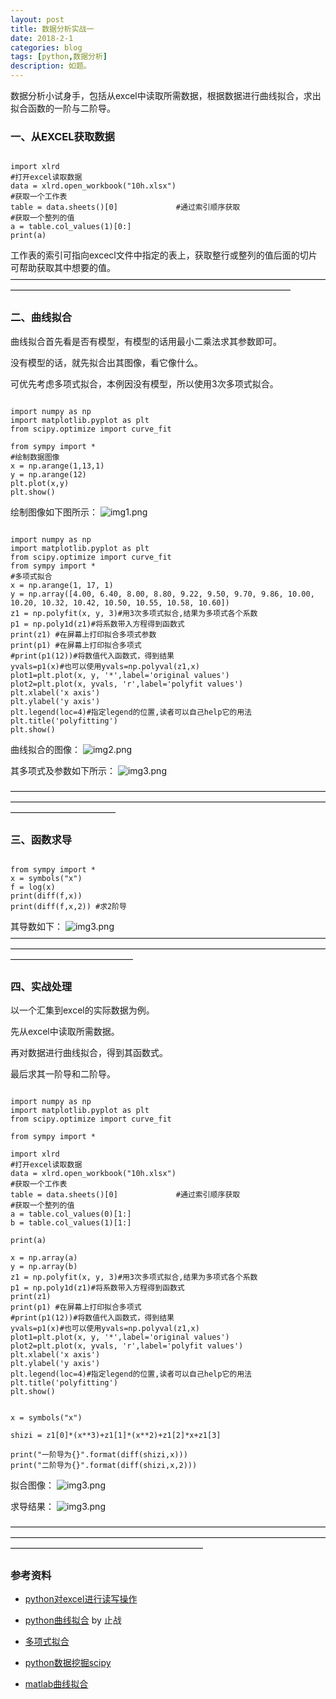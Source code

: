 ```yaml
---
layout: post
title: 数据分析实战一
date: 2018-2-1
categories: blog
tags: [python,数据分析]
description: 如题。
---
```


数据分析小试身手，包括从excel中读取所需数据，根据数据进行曲线拟合，求出拟合函数的一阶与二阶导。


### 一、从EXCEL获取数据
<pre><code>
import xlrd
#打开excel读取数据
data = xlrd.open_workbook("10h.xlsx")
#获取一个工作表
table = data.sheets()[0]             #通过索引顺序获取
#获取一个整列的值
a = table.col_values(1)[0:]
print(a)
</code></pre>
工作表的索引可指向excecl文件中指定的表上，获取整行或整列的值后面的切片可帮助获取其中想要的值。
————————————————————————————————————————————————————————————————————
### 二、曲线拟合

曲线拟合首先看是否有模型，有模型的话用最小二乘法求其参数即可。

没有模型的话，就先拟合出其图像，看它像什么。

可优先考虑多项式拟合，本例因没有模型，所以使用3次多项式拟合。

<pre><code>
import numpy as np
import matplotlib.pyplot as plt
from scipy.optimize import curve_fit

from sympy import *
#绘制数据图像
x = np.arange(1,13,1)
y = np.arange(12)
plt.plot(x,y)
plt.show()
</code></pre>

绘制图像如下图所示：
![img1.png](https://raw.githubusercontent.com/zhzh980/zhzh980.github.io/master/img/p2/img1.png)

<pre><code>
import numpy as np
import matplotlib.pyplot as plt
from scipy.optimize import curve_fit
from sympy import *
#多项式拟合
x = np.arange(1, 17, 1)
y = np.array([4.00, 6.40, 8.00, 8.80, 9.22, 9.50, 9.70, 9.86, 10.00, 10.20, 10.32, 10.42, 10.50, 10.55, 10.58, 10.60])
z1 = np.polyfit(x, y, 3)#用3次多项式拟合,结果为多项式各个系数
p1 = np.poly1d(z1)#将系数带入方程得到函数式
print(z1) #在屏幕上打印拟合多项式参数
print(p1) #在屏幕上打印拟合多项式
#print(p1(12))#将数值代入函数式，得到结果
yvals=p1(x)#也可以使用yvals=np.polyval(z1,x)
plot1=plt.plot(x, y, '*',label='original values')
plot2=plt.plot(x, yvals, 'r',label='polyfit values')
plt.xlabel('x axis')
plt.ylabel('y axis')
plt.legend(loc=4)#指定legend的位置,读者可以自己help它的用法
plt.title('polyfitting')
plt.show()
</code></pre>

曲线拟合的图像：
![img2.png](https://raw.githubusercontent.com/zhzh980/zhzh980.github.io/master/img/p2/img2.png)

其多项式及参数如下所示：
![img3.png](https://raw.githubusercontent.com/zhzh980/zhzh980.github.io/master/img/p2/img21.PNG)


————————————————————————————————————————————————————————————————————————————————————
### 三、函数求导
<pre><code>
from sympy import *
x = symbols("x")
f = log(x)
print(diff(f,x))
print(diff(f,x,2)) #求2阶导
</code></pre>

其导数如下：
![img3.png](https://raw.githubusercontent.com/zhzh980/zhzh980.github.io/master/img/p2/img3.PNG)
——————————————————————————————————————————————————————————————————————————————————————
### 四、实战处理
以一个汇集到excel的实际数据为例。

先从excel中读取所需数据。

再对数据进行曲线拟合，得到其函数式。

最后求其一阶导和二阶导。

<pre><code>
import numpy as np
import matplotlib.pyplot as plt
from scipy.optimize import curve_fit

from sympy import *

import xlrd
#打开excel读取数据
data = xlrd.open_workbook("10h.xlsx")
#获取一个工作表
table = data.sheets()[0]             #通过索引顺序获取
#获取一个整列的值
a = table.col_values(0)[1:]
b = table.col_values(1)[1:]

print(a)

x = np.array(a)
y = np.array(b)
z1 = np.polyfit(x, y, 3)#用3次多项式拟合,结果为多项式各个系数
p1 = np.poly1d(z1)#将系数带入方程得到函数式
print(z1)
print(p1) #在屏幕上打印拟合多项式
#print(p1(12))#将数值代入函数式，得到结果
yvals=p1(x)#也可以使用yvals=np.polyval(z1,x)
plot1=plt.plot(x, y, '*',label='original values')
plot2=plt.plot(x, yvals, 'r',label='polyfit values')
plt.xlabel('x axis')
plt.ylabel('y axis')
plt.legend(loc=4)#指定legend的位置,读者可以自己help它的用法
plt.title('polyfitting')
plt.show()


x = symbols("x")

shizi = z1[0]*(x**3)+z1[1]*(x**2)+z1[2]*x+z1[3]

print("一阶导为{}".format(diff(shizi,x)))
print("二阶导为{}".format(diff(shizi,x,2)))
</code></pre>

拟合图像：
![img3.png](https://raw.githubusercontent.com/zhzh980/zhzh980.github.io/master/img/p2/img4.png)

求导结果：
![img3.png](https://raw.githubusercontent.com/zhzh980/zhzh980.github.io/master/img/p2/img41.PNG)



——————————————————————————————————————————————————————————————————————————————————————————————
### 参考资料
* [python对excel进行读写操作](http://blog.csdn.net/hitwangpeng/article/details/51364770) 

* [python曲线拟合](https://www.cnblogs.com/zhizhan/p/5664214.html) by 止战

* [多项式拟合](http://blog.csdn.net/castinga3t/article/details/78895479)

* [python数据挖掘scipy](http://blog.csdn.net/Eastmount/article/details/71308373?locationNum=1&fps=1)

* [matlab曲线拟合](http://blog.csdn.net/sinat_20265495/article/details/50043833)








